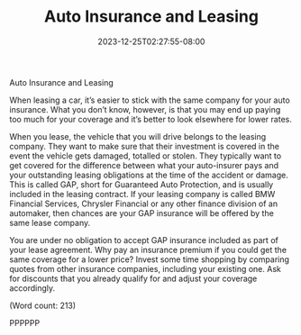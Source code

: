 ﻿---
title: "Auto Insurance and Leasing"
date: 2023-12-25T02:27:55-08:00
description: "Auto-Leasing Tips for Web Success"
featured_image: "/images/Auto-Leasing.jpg"
tags: ["Auto Leasing"]
---

Auto Insurance and Leasing

When leasing a car, it’s easier to stick with the same company for your
auto insurance. What you don’t know, however, is that you may end up 
paying too much for your coverage and it’s better to look elsewhere for 
lower rates. 

When you lease, the vehicle that you will drive belongs to the leasing 
company. They want to make sure that their investment is covered in the 
event the vehicle gets damaged, totalled or stolen. They typically want 
to get covered for the difference between what your auto-insurer pays and
your outstanding leasing obligations at the time of the accident or 
damage. This is called GAP, short for Guaranteed Auto Protection, and is 
usually included in the leasing contract. 
If your leasing company is called BMW Financial Services, Chrysler 
Financial or any other finance division of an automaker, then chances are
your GAP insurance will be offered by the same lease company.    

You are under no obligation to accept GAP insurance included as part of 
your lease agreement. Why pay an insurance premium if you could get the 
same coverage for a lower price? 
Invest some time shopping by comparing quotes from other insurance 
companies, including your existing one. Ask for discounts that you already 
qualify for and adjust your coverage accordingly. 

(Word count: 213) 

PPPPPP





